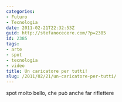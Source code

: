 ```yaml
---
categories:
- Futuro
- Tecnologia
date: 2011-02-21T22:32:53Z
guid: http://stefanocecere.com/?p=2385
id: 2385
tags:
- arte
- spot
- tecnologia
- video
title: Un caricatore per tutti!
slug: /2011/02/21/un-caricatore-per-tutti/
---
```


spot molto bello, che può anche far riflettere